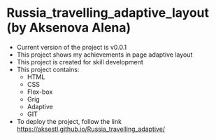 # Russia_travelling_adaptive_layout (by Aksenova Alena)
* Сurrent version of the project is v0.0.1
* This project shows my achievements in page adaptive layout
* This project is created for skill development
* This project contains:
    * HTML
    * CSS
    * Flex-box
    * Grig
    * Adaptive
    * GIT 
* To deploy the project, follow the link  https://aksestl.github.io/Russia_travelling_adaptive/

